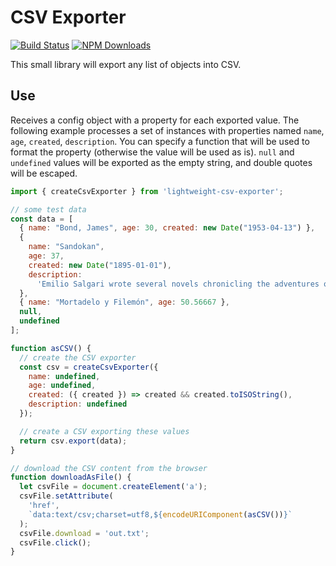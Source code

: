 # CSV Exporter

[![Build Status](https://secure.travis-ci.org/koliseoapi/lightweight-csv-exporter.svg?branch=master)](http://travis-ci.org/koliseoapi/lightweight-csv-exporter)
<a href="https://www.npmjs.com/package/lightweight-csv-exporter"><img alt="NPM Downloads" src="https://img.shields.io/npm/dm/lightweight-csv-exporter.svg?maxAge=43200"></a>

This small library will export any list of objects into CSV.

## Use

Receives a config object with a property for each exported value. The following example processes a set of instances with properties named `name`, `age`, `created`, `description`. You can specify a function that will be used to format the property (otherwise the value will be used as is). `null` and `undefined` values will be exported as the empty string, and double quotes will be escaped.

```JavaScript
import { createCsvExporter } from 'lightweight-csv-exporter';

// some test data
const data = [
  { name: "Bond, James", age: 30, created: new Date("1953-04-13") },
  {
    name: "Sandokan",
    age: 37,
    created: new Date("1895-01-01"),
    description:
      'Emilio Salgari wrote several novels chronicling the adventures of Sandokan and Yanez, two of his most legendary creations.\n The pirates are introduced in "The Tigers of Mompracem", which portrays their relentless struggle against the Dutch and British powers that seek to wipe them out. '
  },
  { name: "Mortadelo y Filemón", age: 50.56667 },
  null,
  undefined
];

function asCSV() {
  // create the CSV exporter
  const csv = createCsvExporter({
    name: undefined,
    age: undefined,
    created: ({ created }) => created && created.toISOString(),
    description: undefined
  });

  // create a CSV exporting these values
  return csv.export(data);
}

// download the CSV content from the browser
function downloadAsFile() {
  let csvFile = document.createElement('a');
  csvFile.setAttribute(
    'href',
    `data:text/csv;charset=utf8,${encodeURIComponent(asCSV())}`
  );
  csvFile.download = 'out.txt';
  csvFile.click();
}
```
